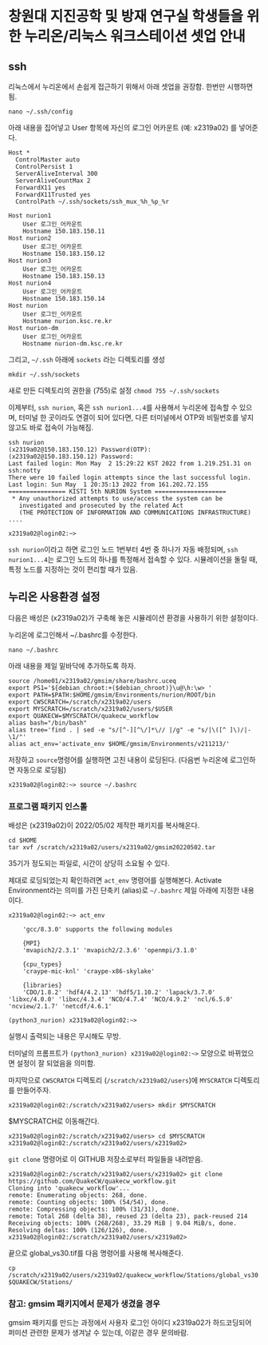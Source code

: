 # 창원대 지진공학 및 방재 연구실 학생들을 위한 누리온/리눅스 워크스테이션 셋업 안내

## ssh
리눅스에서 누리온에서 손쉽게 접근하기 위해서 아래 셋업을 권장함. 한번만 시행하면 됨.

`nano ~/.ssh/config`

아래 내용을 집어넣고 User 항목에 자신의 로그인 어카운트 (예: x2319a02) 를 넣어준다.
```
Host *
  ControlMaster auto
  ControlPersist 1
  ServerAliveInterval 300
  ServerAliveCountMax 2
  ForwardX11 yes
  ForwardX11Trusted yes
  ControlPath ~/.ssh/sockets/ssh_mux_%h_%p_%r
  
Host nurion1
	User 로그인_어카운트
    Hostname 150.183.150.11
Host nurion2
	User 로그인_어카운트
    Hostname 150.183.150.12
Host nurion3
	User 로그인_어카운트
    Hostname 150.183.150.13
Host nurion4
	User 로그인_어카운트
    Hostname 150.183.150.14
Host nurion
	User 로그인_어카운트
	Hostname nurion.ksc.re.kr
Host nurion-dm
	User 로그인_어카운트
	Hostname nurion-dm.ksc.re.kr
```

그리고, `~/.ssh` 아래에 `sockets` 라는 디렉토리를 생성

`mkdir ~/.ssh/sockets`

새로 만든 디렉토리의 권한을 (755)로 설정
`chmod 755 ~/.ssh/sockets`

이제부터, `ssh nurion`, 혹은 `ssh nurion1...4`를 사용해서 누리온에 접속할 수 있으며, 터미널 한 곳이라도 연결이 되어 있다면, 다른 터미널에서 OTP와 비밀번호를 넣지 않고도 바로 접속이 가능해짐. 

```
ssh nurion
(x2319a02@150.183.150.12) Password(OTP):
(x2319a02@150.183.150.12) Password:
Last failed login: Mon May  2 15:29:22 KST 2022 from 1.219.251.31 on ssh:notty
There were 10 failed login attempts since the last successful login.
Last login: Sun May  1 20:35:13 2022 from 161.202.72.155
================ KISTI 5th NURION System ====================
 * Any unauthorized attempts to use/access the system can be
   investigated and prosecuted by the related Act
   (THE PROTECTION OF INFORMATION AND COMMUNICATIONS INFRASTRUCTURE)
....

x2319a02@login02:~>
```

`ssh nurion`이라고 하면 로그인 노드 1번부터 4번 중 하나가 자동 배정되며, `ssh nurion1...4`는 로그인 노드의 하나를 특정해서 접속할 수 있다. 시뮬레이션을 돌릴 때, 특정 노드를 지정하는 것이 편리할 때가 있음.

## 누리온 사용환경 설정

다음은 배성은 (x2319a02)가 구축해 놓은 시뮬레이션 환경을 사용하기 위한 설정이다.

누리온에 로그인해서 ~/.bashrc를 수정한다.

```
nano ~/.bashrc
```

아래 내용을 제일 밑바닥에 추가하도록 하자.

```
source /home01/x2319a02/gmsim/share/bashrc.uceq
export PS1='${debian_chroot:+($debian_chroot)}\u@\h:\w> '
export PATH=$PATH:$HOME/gmsim/Environments/nurion/ROOT/bin
export CWSCRATCH=/scratch/x2319a02/users
export MYSCRATCH=/scratch/x2319a02/users/$USER
export QUAKECW=$MYSCRATCH/quakecw_workflow 
alias bash="/bin/bash"
alias tree='find . | sed -e "s/[^-][^\/]*\// |/g" -e "s/|\([^ ]\)/|-\1/"'
alias act_env='activate_env $HOME/gmsim/Environments/v211213/'
```

저장하고 `source`명령어를 실행하면 고친 내용이 로딩된다. (다음번 누리온에 로그인하면 자동으로 로딩됨)
```
x2319a02@login02:~> source ~/.bashrc
```

### 프로그램 패키지 인스톨
배성은 (x2319a02)이 2022/05/02 제작한 패키지를 복사해온다.

```
cd $HOME
tar xvf /scratch/x2319a02/users/x2319a02/gmsim20220502.tar
````
35기가 정도되는 파일로, 시간이 상당히 소요될 수 있다.

제대로 로딩되었는지 확인하려면 `act_env` 명령어를 실행해본다. Activate Environment라는 의미를 가진 단축키 (alias)로 `~/.bashrc` 제일 아래에 지정한 내용이다.

```
x2319a02@login02:~> act_env

 	'gcc/8.3.0' supports the following modules

	{MPI}
	'mvapich2/2.3.1' 'mvapich2/2.3.6' 'openmpi/3.1.0'

	{cpu_types}
	'craype-mic-knl' 'craype-x86-skylake'

	{libraries}
	'CDO/1.8.2' 'hdf4/4.2.13' 'hdf5/1.10.2' 'lapack/3.7.0' 'libxc/4.0.0' 'libxc/4.3.4' 'NCO/4.7.4' 'NCO/4.9.2' 'ncl/6.5.0' 'ncview/2.1.7' 'netcdf/4.6.1'

(python3_nurion) x2319a02@login02:~>
```
실행시 출력되는 내용은 무시해도 무방.

터미널의 프롬프트가 `(python3_nurion) x2319a02@login02:~>` 모양으로 바뀌었으면 설정이 잘 되었음을 의미함.

마지막으로 `CWSCRATCH` 디렉토리 (`/scratch/x2319a02/users`)에 `MYSCRATCH` 디렉토리를 만들어주자.

```
x2319a02@login02:/scratch/x2319a02/users> mkdir $MYSCRATCH
```

$MYSCRATCH로 이동해간다.
```
x2319a02@login02:/scratch/x2319a02/users> cd $MYSCRATCH
x2319a02@login02:/scratch/x2319a02/users/x2319a02>
```

`git clone` 명령어로 이 GITHUB 저장소로부터 파일들을 내려받음.

```
x2319a02@login02:/scratch/x2319a02/users/x2319a02> git clone https://github.com/QuakeCW/quakecw_workflow.git
Cloning into 'quakecw_workflow'...
remote: Enumerating objects: 268, done.
remote: Counting objects: 100% (54/54), done.
remote: Compressing objects: 100% (31/31), done.
remote: Total 268 (delta 38), reused 23 (delta 23), pack-reused 214
Receiving objects: 100% (268/268), 33.29 MiB | 9.04 MiB/s, done.
Resolving deltas: 100% (126/126), done.
x2319a02@login02:/scratch/x2319a02/users/x2319a02>
```

끝으로 global_vs30.tif를 다음 명령어를 사용해 복사해준다.

```
cp /scratch/x2319a02/users/x2319a02/quakecw_workflow/Stations/global_vs30.tif $QUAKECW/Stations/
```
### 참고: gmsim 패키지에서 문제가 생겼을 경우
gmsim 패키지를 만드는 과정에서 사용자 로그인 아이디 x2319a02가 하드코딩되어 퍼미션 관련한 문제가 생겨날 수 있는데, 이같은 경우 문의바람.
